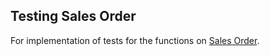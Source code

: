 ## Testing Sales Order
For implementation of tests for the functions on [Sales Order].

[Sales Order]: https://github.com/jeftegoes/ExamplePythonSalesOrder